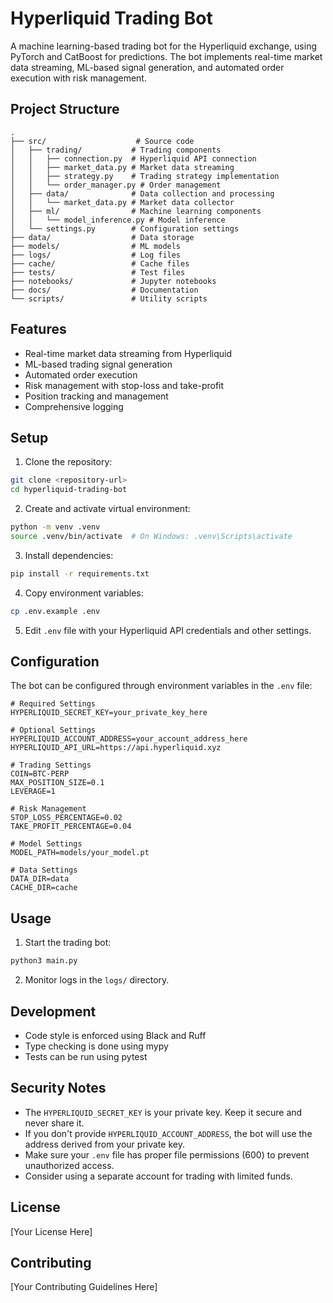# Hyperliquid Trading Bot

A machine learning-based trading bot for the Hyperliquid exchange, using PyTorch and CatBoost for predictions. The bot implements real-time market data streaming, ML-based signal generation, and automated order execution with risk management.

## Project Structure

```
.
├── src/                    # Source code
│   ├── trading/           # Trading components
│   │   ├── connection.py  # Hyperliquid API connection
│   │   ├── market_data.py # Market data streaming
│   │   ├── strategy.py    # Trading strategy implementation
│   │   └── order_manager.py # Order management
│   ├── data/              # Data collection and processing
│   │   └── market_data.py # Market data collector
│   ├── ml/                # Machine learning components
│   │   └── model_inference.py # Model inference
│   └── settings.py        # Configuration settings
├── data/                  # Data storage
├── models/                # ML models
├── logs/                  # Log files
├── cache/                 # Cache files
├── tests/                 # Test files
├── notebooks/             # Jupyter notebooks
├── docs/                  # Documentation
└── scripts/               # Utility scripts
```

## Features

- Real-time market data streaming from Hyperliquid
- ML-based trading signal generation
- Automated order execution
- Risk management with stop-loss and take-profit
- Position tracking and management
- Comprehensive logging

## Setup

1. Clone the repository:
```bash
git clone <repository-url>
cd hyperliquid-trading-bot
```

2. Create and activate virtual environment:
```bash
python -m venv .venv
source .venv/bin/activate  # On Windows: .venv\Scripts\activate
```

3. Install dependencies:
```bash
pip install -r requirements.txt
```

4. Copy environment variables:
```bash
cp .env.example .env
```

5. Edit `.env` file with your Hyperliquid API credentials and other settings.

## Configuration

The bot can be configured through environment variables in the `.env` file:

```env
# Required Settings
HYPERLIQUID_SECRET_KEY=your_private_key_here

# Optional Settings
HYPERLIQUID_ACCOUNT_ADDRESS=your_account_address_here
HYPERLIQUID_API_URL=https://api.hyperliquid.xyz

# Trading Settings
COIN=BTC-PERP
MAX_POSITION_SIZE=0.1
LEVERAGE=1

# Risk Management
STOP_LOSS_PERCENTAGE=0.02
TAKE_PROFIT_PERCENTAGE=0.04

# Model Settings
MODEL_PATH=models/your_model.pt

# Data Settings
DATA_DIR=data
CACHE_DIR=cache
```

## Usage

1. Start the trading bot:
```bash
python3 main.py
```

2. Monitor logs in the `logs/` directory.

## Development

- Code style is enforced using Black and Ruff
- Type checking is done using mypy
- Tests can be run using pytest

## Security Notes

- The `HYPERLIQUID_SECRET_KEY` is your private key. Keep it secure and never share it.
- If you don't provide `HYPERLIQUID_ACCOUNT_ADDRESS`, the bot will use the address derived from your private key.
- Make sure your `.env` file has proper file permissions (600) to prevent unauthorized access.
- Consider using a separate account for trading with limited funds.

## License

[Your License Here]

## Contributing

[Your Contributing Guidelines Here]